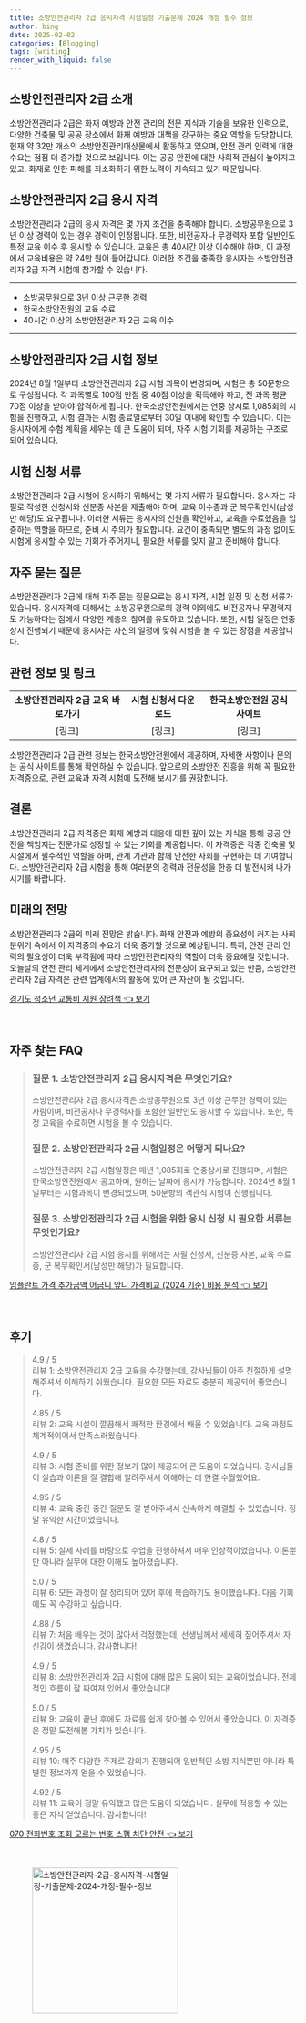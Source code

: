 ```yaml
---
title: 소방안전관리자 2급 응시자격 시험일정 기출문제 2024 개정 필수 정보
author: bing
date: 2025-02-02
categories: [Blogging]
tags: [writing]
render_with_liquid: false
---
```



<h2 id='소방안전관리자_2급_소개'>소방안전관리자 2급 소개</h2>

<p>소방안전관리자 2급은 화재 예방과 안전 관리의 전문 지식과 기술을 보유한 인력으로, 다양한 건축물 및 공공 장소에서 화재 예방과 대책을 강구하는 중요 역할을 담당합니다. 현재 약 32만 개소의 소방안전관리대상물에서 활동하고 있으며, 안전 관리 인력에 대한 수요는 점점 더 증가할 것으로 보입니다. 이는 공공 안전에 대한 사회적 관심이 높아지고 있고, 화재로 인한 피해를 최소화하기 위한 노력이 지속되고 있기 때문입니다.</p>

<h2 id='소방안전관리자_2급_응시자격'>소방안전관리자 2급 응시 자격</h2>

<p>소방안전관리자 2급의 응시 자격은 몇 가지 조건을 충족해야 합니다. 소방공무원으로 3년 이상 경력이 있는 경우 경력이 인정됩니다. 또한, 비전공자나 무경력자 포함 일반인도 특정 교육 이수 후 응시할 수 있습니다. 교육은 총 40시간 이상 이수해야 하며, 이 과정에서 교육비용은 약 24만 원이 들어갑니다. 이러한 조건을 충족한 응시자는 소방안전관리자 2급 자격 시험에 참가할 수 있습니다.</p>

<hr />

<ul>
    <li>소방공무원으로 3년 이상 근무한 경력</li>
    <li>한국소방안전원의 교육 수료</li>
    <li>40시간 이상의 소방안전관리자 2급 교육 이수</li>
</ul>

<hr />

<h2 id='시험_정보'>소방안전관리자 2급 시험 정보</h2>

<p>2024년 8월 1일부터 소방안전관리자 2급 시험 과목이 변경되며, 시험은 총 50문항으로 구성됩니다. 각 과목별로 100점 만점 중 40점 이상을 획득해야 하고, 전 과목 평균 70점 이상을 받아야 합격하게 됩니다. 한국소방안전원에서는 연중 상시로 1,085회의 시험을 진행하고, 시험 결과는 시험 종료일로부터 30일 이내에 확인할 수 있습니다. 이는 응시자에게 수험 계획을 세우는 데 큰 도움이 되며, 자주 시험 기회를 제공하는 구조로 되어 있습니다.</p>

<h2 id='시험_신청_서류'>시험 신청 서류</h2>

<p>소방안전관리자 2급 시험에 응시하기 위해서는 몇 가지 서류가 필요합니다. 응시자는 자필로 작성한 신청서와 신분증 사본을 제출해야 하며, 교육 이수증과 군 복무확인서(남성만 해당)도 요구됩니다. 이러한 서류는 응시자의 신원을 확인하고, 교육을 수료했음을 입증하는 역할을 하므로, 준비 시 주의가 필요합니다. 요건이 충족되면 별도의 과정 없이도 시험에 응시할 수 있는 기회가 주어지니, 필요한 서류를 잊지 말고 준비해야 합니다.</p>

<h2 id='자주_묻는_질문'>자주 묻는 질문</h2>

<p>소방안전관리자 2급에 대해 자주 묻는 질문으로는 응시 자격, 시험 일정 및 신청 서류가 있습니다. 응시자격에 대해서는 소방공무원으로의 경력 이외에도 비전공자나 무경력자도 가능하다는 점에서 다양한 계층의 참여를 유도하고 있습니다. 또한, 시험 일정은 연중 상시 진행되기 때문에 응시자는 자신의 일정에 맞춰 시험을 볼 수 있는 장점을 제공합니다.</p>

<h2 id='관련_정보_및_링크'>관련 정보 및 링크</h2>

<table>
    <tr>
        <td style="text-align: center; height: 17px;"><b>소방안전관리자 2급 교육 바로가기</b></td>
        <td style="text-align: center; height: 17px;"><b>시험 신청서 다운로드</b></td>
        <td style="text-align: center; height: 17px;"><b>한국소방안전원 공식 사이트</b></td>
    </tr>
    <tr>
        <td style="text-align: center; height: 17px;">[링크]</td>
        <td style="text-align: center; height: 17px;">[링크]</td>
        <td style="text-align: center; height: 17px;">[링크]</td>
    </tr>
</table>

<p>소방안전관리자 2급 관련 정보는 한국소방안전원에서 제공하며, 자세한 사항이나 문의는 공식 사이트를 통해 확인하실 수 있습니다. 앞으로의 소방안전 진흥을 위해 꼭 필요한 자격증으로, 관련 교육과 자격 시험에 도전해 보시기를 권장합니다.</p>

<h2 id='결론'>결론</h2>

<p>소방안전관리자 2급 자격증은 화재 예방과 대응에 대한 깊이 있는 지식을 통해 공공 안전을 책임지는 전문가로 성장할 수 있는 기회를 제공합니다. 이 자격증은 각종 건축물 및 시설에서 필수적인 역할을 하며, 관계 기관과 함께 안전한 사회를 구현하는 데 기여합니다. 소방안전관리자 2급 시험을 통해 여러분의 경력과 전문성을 한층 더 발전시켜 나가시기를 바랍니다.</p>

<h2 id='미래의_전망'>미래의 전망</h2>

<p>소방안전관리자 2급의 미래 전망은 밝습니다. 화재 안전과 예방의 중요성이 커지는 사회 분위기 속에서 이 자격증의 수요가 더욱 증가할 것으로 예상됩니다. 특히, 안전 관리 인력의 필요성이 더욱 부각됨에 따라 소방안전관리자의 역할이 더욱 중요해질 것입니다. 오늘날의 안전 관리 체계에서 소방안전관리자의 전문성이 요구되고 있는 만큼, 소방안전관리자 2급 자격은 관련 업계에서의 활동에 있어 큰 자산이 될 것입니다.</p>


<p><a class="click-button" title="경기도 청소년 교통비 지원 장려책" href="https://afficreate.github.io/posts/%EA%B2%BD%EA%B8%B0%EB%8F%84-%EC%B2%AD%EC%86%8C%EB%85%84-%EA%B5%90%ED%86%B5%EB%B9%84-%EC%A7%80%EC%9B%90-%EC%9E%A5%EB%A0%A4%EC%B1%85/" rel="dofollow">경기도 청소년 교통비 지원 장려책 👈 보기</a></p><br>
<h2 id='자주_찾는_FAQ'>자주 찾는 FAQ</h2>
<div itemscope="" itemtype="https://schema.org/FAQPage"> 
<blockquote> 
<div itemscope="" itemprop="mainEntity" itemtype="https://schema.org/Question"> 
<h3 itemprop="name">질문 1. 소방안전관리자 2급 응시자격은 무엇인가요?</h3> 
<div itemscope="" itemprop="acceptedAnswer" itemtype="https://schema.org/Answer"> 
<span itemprop="text"> 
<p>소방안전관리자 2급 응시자격은 소방공무원으로 3년 이상 근무한 경력이 있는 사람이며, 비전공자나 무경력자를 포함한 일반인도 응시할 수 있습니다. 또한, 특정 교육을 수료하면 시험을 볼 수 있습니다.</p> 
</span> 
</div> 
</div> 

<div itemscope="" itemprop="mainEntity" itemtype="https://schema.org/Question"> 
<h3 itemprop="name">질문 2. 소방안전관리자 2급 시험일정은 어떻게 되나요?</h3> 
<div itemscope="" itemprop="acceptedAnswer" itemtype="https://schema.org/Answer"> 
<span itemprop="text"> 
<p>소방안전관리자 2급 시험일정은 매년 1,085회로 연중상시로 진행되며, 시험은 한국소방안전원에서 공고하며, 원하는 날짜에 응시가 가능합니다. 2024년 8월 1일부터는 시험과목이 변경되었으며, 50문항의 객관식 시험이 진행됩니다.</p> 
</span> 
</div> 
</div> 

<div itemscope="" itemprop="mainEntity" itemtype="https://schema.org/Question"> 
<h3 itemprop="name">질문 3. 소방안전관리자 2급 시험을 위한 응시 신청 시 필요한 서류는 무엇인가요?</h3> 
<div itemscope="" itemprop="acceptedAnswer" itemtype="https://schema.org/Answer"> 
<span itemprop="text"> 
<p>소방안전관리자 2급 시험 응시를 위해서는 자필 신청서, 신분증 사본, 교육 수료증, 군 복무확인서(남성만 해당)가 필요합니다.</p> 
</span> 
</div> 
</div> 
</blockquote> 
</div>
<p><a class="click-button" title="임플란트 가격 추가금액 어금니 앞니 가격비교 (2024 기준) 비용 분석" href="https://afficreate.github.io/posts/%EC%9E%84%ED%94%8C%EB%9E%80%ED%8A%B8-%EA%B0%80%EA%B2%A9-%EC%B6%94%EA%B0%80%EA%B8%88%EC%95%A1-%EC%96%B4%EA%B8%88%EB%8B%88-%EC%95%9E%EB%8B%88-%EA%B0%80%EA%B2%A9%EB%B9%84%EA%B5%90-(2024-%EA%B8%B0%EC%A4%80)-%EB%B9%84%EC%9A%A9-%EB%B6%84%EC%84%9D/" rel="dofollow">임플란트 가격 추가금액 어금니 앞니 가격비교 (2024 기준) 비용 분석 👈 보기</a></p><br>
<h2 id='후기'>후기</h2>
<div itemscope itemtype="https://schema.org/Product">
  <blockquote>
  <div itemprop="review" itemscope itemtype="https://schema.org/Review">
      <div itemprop="reviewRating" itemscope itemtype="https://schema.org/Rating"> <span itemprop="ratingValue">4.9</span> / <span itemprop="bestRating">5</span> </div>
      <span itemprop="reviewBody">리뷰 1: 소방안전관리자 2급 교육을 수강했는데, 강사님들이 아주 친절하게 설명해주셔서 이해하기 쉬웠습니다. 필요한 모든 자료도 충분히 제공되어 좋았습니다.</span>
  </div>
  <br>
  <div itemprop="review" itemscope itemtype="https://schema.org/Review">
      <div itemprop="reviewRating" itemscope itemtype="https://schema.org/Rating"> <span itemprop="ratingValue">4.85</span> / <span itemprop="bestRating">5</span> </div>
      <span itemprop="reviewBody">리뷰 2: 교육 시설이 깔끔해서 쾌적한 환경에서 배울 수 있었습니다. 교육 과정도 체계적이어서 만족스러웠습니다.</span>
  </div>
  <br>
  <div itemprop="review" itemscope itemtype="https://schema.org/Review">
      <div itemprop="reviewRating" itemscope itemtype="https://schema.org/Rating"> <span itemprop="ratingValue">4.9</span> / <span itemprop="bestRating">5</span> </div>
      <span itemprop="reviewBody">리뷰 3: 시험 준비를 위한 정보가 많이 제공되어 큰 도움이 되었습니다. 강사님들이 실습과 이론을 잘 결합해 알려주셔서 이해하는 데 한결 수월했어요.</span>
  </div>
  <br>
  <div itemprop="review" itemscope itemtype="https://schema.org/Review">
      <div itemprop="reviewRating" itemscope itemtype="https://schema.org/Rating"> <span itemprop="ratingValue">4.95</span> / <span itemprop="bestRating">5</span> </div>
      <span itemprop="reviewBody">리뷰 4: 교육 중간 중간 질문도 잘 받아주셔서 신속하게 해결할 수 있었습니다. 정말 유익한 시간이었습니다.</span>
  </div>
  <br>
  <div itemprop="review" itemscope itemtype="https://schema.org/Review">
      <div itemprop="reviewRating" itemscope itemtype="https://schema.org/Rating"> <span itemprop="ratingValue">4.8</span> / <span itemprop="bestRating">5</span> </div>
      <span itemprop="reviewBody">리뷰 5: 실제 사례를 바탕으로 수업을 진행하셔서 매우 인상적이었습니다. 이론뿐만 아니라 실무에 대한 이해도 높아졌습니다.</span>
  </div>
  <br>
  <div itemprop="review" itemscope itemtype="https://schema.org/Review">
      <div itemprop="reviewRating" itemscope itemtype="https://schema.org/Rating"> <span itemprop="ratingValue">5.0</span> / <span itemprop="bestRating">5</span> </div>
      <span itemprop="reviewBody">리뷰 6: 모든 과정이 잘 정리되어 있어 후에 복습하기도 용이했습니다. 다음 기회에도 꼭 수강하고 싶습니다.</span>
  </div>
  <br>
  <div itemprop="review" itemscope itemtype="https://schema.org/Review">
      <div itemprop="reviewRating" itemscope itemtype="https://schema.org/Rating"> <span itemprop="ratingValue">4.88</span> / <span itemprop="bestRating">5</span> </div>
      <span itemprop="reviewBody">리뷰 7: 처음 배우는 것이 많아서 걱정했는데, 선생님께서 세세히 짚어주셔서 자신감이 생겼습니다. 감사합니다!</span>
  </div>
  <br>
  <div itemprop="review" itemscope itemtype="https://schema.org/Review">
      <div itemprop="reviewRating" itemscope itemtype="https://schema.org/Rating"> <span itemprop="ratingValue">4.9</span> / <span itemprop="bestRating">5</span> </div>
      <span itemprop="reviewBody">리뷰 8: 소방안전관리자 2급 시험에 대해 많은 도움이 되는 교육이었습니다. 전체적인 흐름이 잘 짜여져 있어서 좋았습니다!</span>
  </div>
  <br>
  <div itemprop="review" itemscope itemtype="https://schema.org/Review">
      <div itemprop="reviewRating" itemscope itemtype="https://schema.org/Rating"> <span itemprop="ratingValue">5.0</span> / <span itemprop="bestRating">5</span> </div>
      <span itemprop="reviewBody">리뷰 9: 교육이 끝난 후에도 자료를 쉽게 찾아볼 수 있어서 좋았습니다. 이 자격증은 정말 도전해볼 가치가 있습니다.</span>
  </div>
  <br>
  <div itemprop="review" itemscope itemtype="https://schema.org/Review">
      <div itemprop="reviewRating" itemscope itemtype="https://schema.org/Rating"> <span itemprop="ratingValue">4.95</span> / <span itemprop="bestRating">5</span> </div>
      <span itemprop="reviewBody">리뷰 10: 매주 다양한 주제로 강의가 진행되어 일반적인 소방 지식뿐만 아니라 특별한 정보까지 얻을 수 있었습니다.</span>
  </div>
  <br>
  <div itemprop="review" itemscope itemtype="https://schema.org/Review">
      <div itemprop="reviewRating" itemscope itemtype="https://schema.org/Rating"> <span itemprop="ratingValue">4.92</span> / <span itemprop="bestRating">5</span> </div>
      <span itemprop="reviewBody">리뷰 11: 교육이 정말 유익했고 많은 도움이 되었습니다. 실무에 적용할 수 있는 좋은 지식 얻었습니다. 감사합니다!</span>
  </div>
  </blockquote>
</div>
<p><a class="click-button" title="070 전화번호 조회 모르는 번호 스팸 차단 안전" href="https://afficreate.github.io/posts/070-%EC%A0%84%ED%99%94%EB%B2%88%ED%98%B8-%EC%A1%B0%ED%9A%8C-%EB%AA%A8%EB%A5%B4%EB%8A%94-%EB%B2%88%ED%98%B8-%EC%8A%A4%ED%8C%B8-%EC%B0%A8%EB%8B%A8-%EC%95%88%EC%A0%84/" rel="dofollow">070 전화번호 조회 모르는 번호 스팸 차단 안전 👈 보기</a></p><br>
<figure class="image"><img src="https://afficreate.github.io/assets/img/thumbnail/소방안전관리자-2급-응시자격-시험일정-기출문제-2024-개정-필수-정보.webp" alt="소방안전관리자-2급-응시자격-시험일정-기출문제-2024-개정-필수-정보" width="256" height="256"></figure>